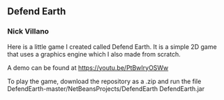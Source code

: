 ## Defend Earth
### Nick Villano
Here is a little game I created called Defend Earth. It is a simple 2D game that uses a graphics engine which I also made from scratch.

A demo can be found at https://youtu.be/PtBwIryOSWw

To play the game, download the repository as a .zip and run the file DefendEarth-master/NetBeansProjects/DefendEarth DefendEarth.jar

